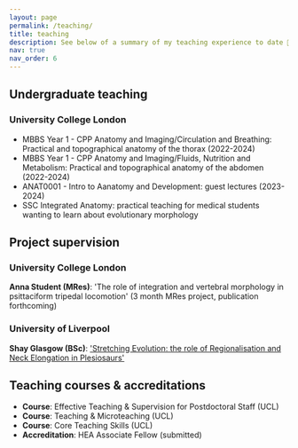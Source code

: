 ```yaml
---
layout: page
permalink: /teaching/
title: teaching
description: See below of a summary of my teaching experience to date 👨‍🏫
nav: true
nav_order: 6
---
```


<h2>Undergraduate teaching</h2>
<h3>University College London</h3>
<ul>
    <li>MBBS Year 1 - CPP Anatomy and Imaging/Circulation and Breathing: Practical and topographical anatomy of the thorax (2022-2024)</li>
    <li>MBBS Year 1 - CPP Anatomy and Imaging/Fluids, Nutrition and Metabolism: Practical and topographical anatomy of the abdomen (2022-2024)</li>
    <li>ANAT0001 - Intro to Aanatomy and Development: guest lectures (2023-2024)</li>
    <li>SSC Integrated Anatomy: practical teaching for medical students wanting to learn about evolutionary morphology</li>
</ul>

<h2>Project supervision</h2>
<h3>University College London</h3>
<p><b>Anna Student (MRes)</b>: 'The role of integration and vertebral morphology in psittaciform tripedal locomotion' (3 month MRes project, publication forthcoming)</p>

<h3>University of Liverpool</h3>
<p><b>Shay Glasgow (BSc)</b>: <a href="https://researchonline.ljmu.ac.uk/id/eprint/10466/">'Stretching Evolution: the role of Regionalisation and Neck Elongation in Plesiosaurs'</a></p>

<h2>Teaching courses & accreditations</h2>
<ul>
    <li><b>Course</b>: Effective Teaching & Supervision for Postdoctoral Staff (UCL) </li>
    <li><b>Course</b>: Teaching & Microteaching (UCL) </li>
    <li><b>Course</b>: Core Teaching Skills (UCL)</li>
    <li><b>Accreditation</b>: HEA Associate Fellow (submitted)</li>
</ul>